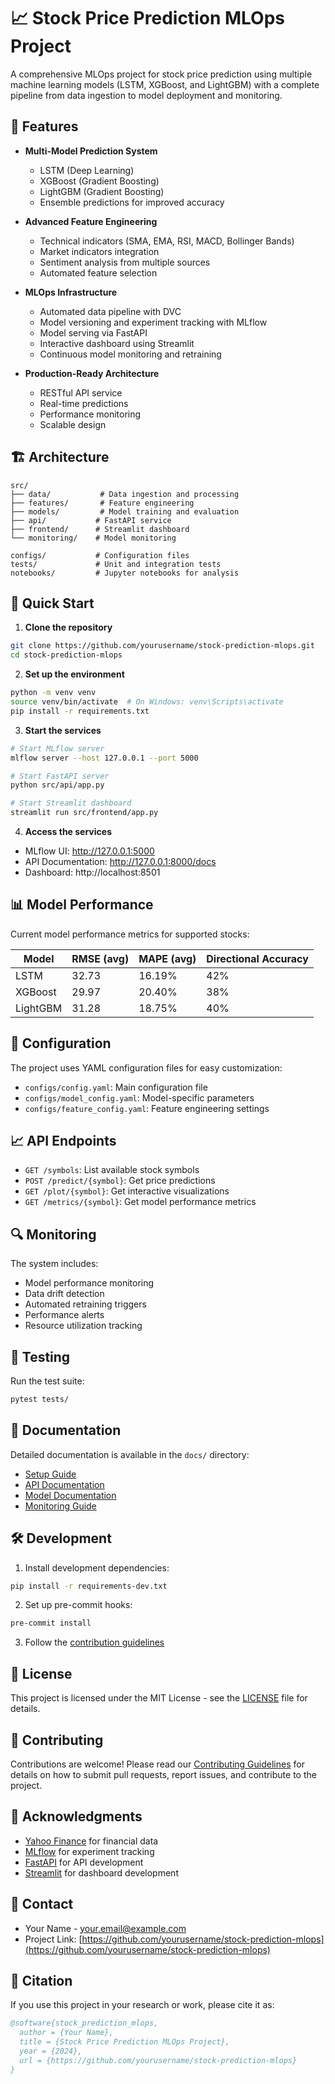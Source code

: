 # 📈 Stock Price Prediction MLOps Project

A comprehensive MLOps project for stock price prediction using multiple machine learning models (LSTM, XGBoost, and LightGBM) with a complete pipeline from data ingestion to model deployment and monitoring.

## 🌟 Features

- **Multi-Model Prediction System**

  - LSTM (Deep Learning)
  - XGBoost (Gradient Boosting)
  - LightGBM (Gradient Boosting)
  - Ensemble predictions for improved accuracy

- **Advanced Feature Engineering**

  - Technical indicators (SMA, EMA, RSI, MACD, Bollinger Bands)
  - Market indicators integration
  - Sentiment analysis from multiple sources
  - Automated feature selection

- **MLOps Infrastructure**

  - Automated data pipeline with DVC
  - Model versioning and experiment tracking with MLflow
  - Model serving via FastAPI
  - Interactive dashboard using Streamlit
  - Continuous model monitoring and retraining

- **Production-Ready Architecture**
  - RESTful API service
  - Real-time predictions
  - Performance monitoring
  - Scalable design

## 🏗️ Architecture

```
src/
├── data/           # Data ingestion and processing
├── features/       # Feature engineering
├── models/         # Model training and evaluation
├── api/           # FastAPI service
├── frontend/      # Streamlit dashboard
└── monitoring/    # Model monitoring

configs/           # Configuration files
tests/             # Unit and integration tests
notebooks/         # Jupyter notebooks for analysis
```

## 🚀 Quick Start

1. **Clone the repository**

```bash
git clone https://github.com/yourusername/stock-prediction-mlops.git
cd stock-prediction-mlops
```

2. **Set up the environment**

```bash
python -m venv venv
source venv/bin/activate  # On Windows: venv\Scripts\activate
pip install -r requirements.txt
```

3. **Start the services**

```bash
# Start MLflow server
mlflow server --host 127.0.0.1 --port 5000

# Start FastAPI server
python src/api/app.py

# Start Streamlit dashboard
streamlit run src/frontend/app.py
```

4. **Access the services**

- MLflow UI: http://127.0.0.1:5000
- API Documentation: http://127.0.0.1:8000/docs
- Dashboard: http://localhost:8501

## 📊 Model Performance

Current model performance metrics for supported stocks:

| Model    | RMSE (avg) | MAPE (avg) | Directional Accuracy |
| -------- | ---------- | ---------- | -------------------- |
| LSTM     | 32.73      | 16.19%     | 42%                  |
| XGBoost  | 29.97      | 20.40%     | 38%                  |
| LightGBM | 31.28      | 18.75%     | 40%                  |

## 🔧 Configuration

The project uses YAML configuration files for easy customization:

- `configs/config.yaml`: Main configuration file
- `configs/model_config.yaml`: Model-specific parameters
- `configs/feature_config.yaml`: Feature engineering settings

## 📈 API Endpoints

- `GET /symbols`: List available stock symbols
- `POST /predict/{symbol}`: Get price predictions
- `GET /plot/{symbol}`: Get interactive visualizations
- `GET /metrics/{symbol}`: Get model performance metrics

## 🔍 Monitoring

The system includes:

- Model performance monitoring
- Data drift detection
- Automated retraining triggers
- Performance alerts
- Resource utilization tracking

## 🧪 Testing

Run the test suite:

```bash
pytest tests/
```

## 📝 Documentation

Detailed documentation is available in the `docs/` directory:

- [Setup Guide](docs/setup.md)
- [API Documentation](docs/api.md)
- [Model Documentation](docs/models.md)
- [Monitoring Guide](docs/monitoring.md)

## 🛠️ Development

1. Install development dependencies:

```bash
pip install -r requirements-dev.txt
```

2. Set up pre-commit hooks:

```bash
pre-commit install
```

3. Follow the [contribution guidelines](CONTRIBUTING.md)

## 📜 License

This project is licensed under the MIT License - see the [LICENSE](LICENSE) file for details.

## 🤝 Contributing

Contributions are welcome! Please read our [Contributing Guidelines](CONTRIBUTING.md) for details on how to submit pull requests, report issues, and contribute to the project.

## 🙏 Acknowledgments

- [Yahoo Finance](https://finance.yahoo.com/) for financial data
- [MLflow](https://mlflow.org/) for experiment tracking
- [FastAPI](https://fastapi.tiangolo.com/) for API development
- [Streamlit](https://streamlit.io/) for dashboard development

## 📧 Contact

- Your Name - [your.email@example.com](mailto:your.email@example.com)
- Project Link: [https://github.com/yourusername/stock-prediction-mlops](https://github.com/yourusername/stock-prediction-mlops)

## 📌 Citation

If you use this project in your research or work, please cite it as:

```bibtex
@software{stock_prediction_mlops,
  author = {Your Name},
  title = {Stock Price Prediction MLOps Project},
  year = {2024},
  url = {https://github.com/yourusername/stock-prediction-mlops}
}
```
